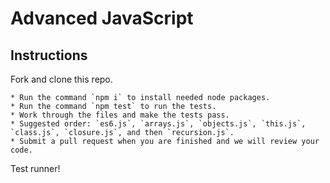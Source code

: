 # Advanced JavaScript

## Instructions

Fork and clone this repo.

	* Run the command `npm i` to install needed node packages.
	* Run the command `npm test` to run the tests.
	* Work through the files and make the tests pass.
	* Suggested order: `es6.js`, `arrays.js`, `objects.js`, `this.js`, `class.js`, `closure.js`, and then `recursion.js`.
	* Submit a pull request when you are finished and we will review your code.

Test runner!